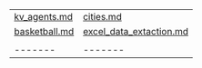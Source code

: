 |       |       |
|-------|-------|
| [kv_agents.md](./kv_agents.md) | [cities.md](./cities.md) |
| [basketball.md](link/c.md) | [excel_data_extaction.md](./excel_data_extaction.md) |
|       |       |
|-------|-------|